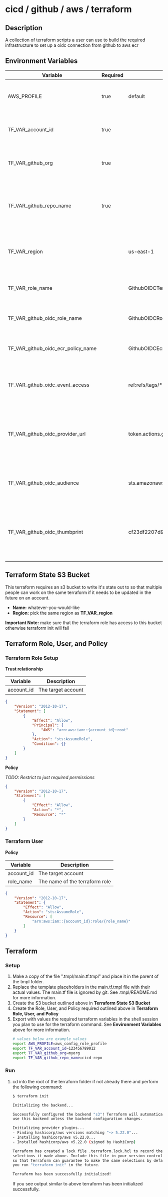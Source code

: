 # cicd / github / aws / terraform

## Description
A collection of terraform scripts a user can use to build the required infrastructure to set up a oidc connection from github to aws ecr 

## Environment Variables
| Variable                           | Required | Default                                   | Description                                                                                      | 
|------------------------------------|----------|-------------------------------------------|--------------------------------------------------------------------------------------------------|
| AWS_PROFILE                        | true     | default                                   | The profile set to the terraform role configuration                                              |
| TF_VAR_account_id                  | true     |                                           | The account id where the terraform will run its actions                                          |
| TF_VAR_github_org                  | true     |                                           | The name of the github org (or personal account)                                                 |
| TF_VAR_github_repo_name            | true     |                                           | The name of the github repository. Will also be used for the name of the ecr repository          |
| TF_VAR_region                      |          | us-east-1                                 | The region where any resources for this terraform will be built                                  |
| TF_VAR_role_name                   |          | GithubOIDCTerraform                       | The name of the terraform role (at the end of the arn)                                           |
| TF_VAR_github_oidc_role_name       |          | GithubOIDCRole                            | The name of the role used for github oidc                                                        |
| TF_VAR_github_oidc_ecr_policy_name |          | GithubOIDCEcrPolicy                       | The name of the policy used to give oidc access to ecr                                           |
| TF_VAR_github_oidc_event_access    |          | ref:refs/tags/*                           | The string used to filter the allowed github event actions in a repository                       |
| TF_VAR_github_oidc_provider_url    |          | token.actions.githubusercontent.com       | The github oidc provider URL. Will also be used as the name of the identity provider in aws      |
| TF_VAR_github_oidc_audience        |          | sts.amazonaws.com                         | The github oidc audience required for permissions scope                                          |
| TF_VAR_github_oidc_thumbprint      |          | cf23df2207d99a74fbe169e3eba035e633b65d94  | The thumbprint id for github oidc. This is a temporary dummy id since it's required but not used |

## Terraform State S3 Bucket
This terraform requires an s3 bucket to write it's state out to so that multiple people can work on the same terraform if it needs to be updated in the future on an account.

* **Name:** whatever-you-would-like
* **Region:** pick the same region as **TF_VAR_region**

**Important Note:** make sure that the terraform role has access to this bucket otherwise terraform init will fail

## Terraform Role, User, and Policy

### Terraform Role Setup

**Trust relationship**

| Variable   | Description        |
|------------|--------------------|
| account_id | The target account |

```json
{
    "Version": "2012-10-17",
    "Statement": [
        {
            "Effect": "Allow",
            "Principal": {
                "AWS": "arn:aws:iam::{account_id}:root"
            },
            "Action": "sts:AssumeRole",
            "Condition": {}
        }
    ]
}
```

**Policy**

_TODO: Restrict to just required permissions_
```json
{
    "Version": "2012-10-17",
    "Statement": [
        {
            "Effect": "Allow",
            "Action": "*",
            "Resource": "*"
        }
    ]
}
```

### Terraform User

**Policy**

| Variable   | Description                    |
|------------|--------------------------------|
| account_id | The target account             |
| role_name  | The name of the terraform role |

```json
{
    "Version": "2012-10-17",
    "Statement": {
        "Effect": "Allow",
        "Action": "sts:AssumeRole",
        "Resource": [
            "arn:aws:iam::{account_id}:role/{role_name}"
        ]
    }
}
```

## Terraform

### Setup
1. Make a copy of the file ".tmpl/main.tf.tmpl" and place it in the parent of the tmpl folder.
2. Replace the template placeholders in the main.tf.tmpl file with their actual values. The main.tf file is ignored by git. See .tmpl/README.md for more information.
3. Create the S3 bucket outlined above in **Terraform State S3 Bucket**
4. Create the Role, User, and Policy required outlined above in **Terraform Role, User, and Policy**
5. Export with values the required terraform variables in the shell session you plan to use for the terraform command. See **Environment Variables** above for more information.
    ```bash
   # values below are example values
   export AWS_PROFILE=aws_config_role_profile
   export TF_VAR_account_id=123456789012
   export TF_VAR_github_org=myorg
   export TF_VAR_github_repo_name=cicd-repo
   ```

### Run
1. cd into the root of the terraform folder if not already there and perform the following command:
    ```bash
   $ terraform init
    
    Initializing the backend...
    
    Successfully configured the backend "s3"! Terraform will automatically
    use this backend unless the backend configuration changes.
    
    Initializing provider plugins...
    - Finding hashicorp/aws versions matching "~> 5.22.0"...
    - Installing hashicorp/aws v5.22.0...
    - Installed hashicorp/aws v5.22.0 (signed by HashiCorp)
    
    Terraform has created a lock file .terraform.lock.hcl to record the provider
    selections it made above. Include this file in your version control repository
    so that Terraform can guarantee to make the same selections by default when
    you run "terraform init" in the future.
    
    Terraform has been successfully initialized!
    ```

   If you see output similar to above terraform has been initialized successfully.